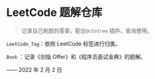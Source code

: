 # LeetCode 题解仓库

> 记录自己刷题的答案，配合`Octotree` 插件，查询使用。

`LeetCode_Tag`：依照 LeetCode 标签进行归类。

`Book` ：记录《剑指 Offer》和《程序员面试金典》的题解。

—— 2022 年 2 月 2 日

